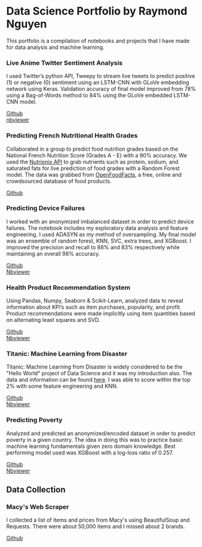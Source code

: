 # Data Science Portfolio by Raymond Nguyen
This portfolio is a compilation of notebooks and projects that I have made for data analysis and machine learning.

### Live Anime Twitter Sentiment Analysis
I used Twitter’s python API, Tweepy to stream live tweets to predict positive (1) or negative (0) sentiment using an LSTM-CNN with GLoVe embedding network using Keras. Validation accuracy of final model improved from 78% using a Bag-of-Words method to 84% using the GLoVe embedded LSTM-CNN model.

<a href='https://github.com/raymonddnguyen/Twitter-Sentiment-Analysis/blob/master/anime_twitter_sentiment_analysis.ipynb'>Github</a><br>
<a href='https://nbviewer.jupyter.org/github/raymonddnguyen/Twitter-Sentiment-Analysis/blob/master/anime_twitter_sentiment_analysis.ipynb'>nbviewer</a>

### Predicting French Nutritional Health Grades
Collaborated in a group to predict food nutrition grades based on the National French Nutrition Score (Grades A - E) with a 90% accuracy. We used the <a href='https://www.nutritionix.com/'>Nutrionix API</a> to grab nutrients such as protein, sodium, and saturated fats for live prediction of food grades with a Random Forest model.  The data was grabbed from <a href='https://www.kaggle.com/openfoodfacts/world-food-facts/data'>OpenFoodFacts</a>, a free, online and crowdsourced database of food products.  

<a href='https://github.com/raymonddnguyen/Predicting-Food-Grades'>Github</a>

### Predicting Device Failures
I worked with an anonymized imbalanced dataset in order to predict device failures.  The notebook includes my exploratory data analysis and feature engineering.  I used ADASYN as my method of oversampling.  My final model was an ensemble of random forest, KNN, SVC, extra trees, and XGBoost.  I improved the precision and recall to 88% and 83% respectively while maintaining an overall 98% accuracy.

<a href='https://github.com/raymonddnguyen/Notebooks/blob/master/Device%20Failures/Device_Failures.ipynb'>Github</a><br>
<a href='https://nbviewer.jupyter.org/github/raymonddnguyen/Notebooks/blob/master/Device%20Failures/Device_Failures.ipynb'>Nbviewer</a>

### Health Product Recommendation System
Using Pandas, Numpy, Seaborn & Scikit-Learn, analyzed data to reveal information about KPI’s such as item purchases, popularity, and profit. Product recommendations were made implicitly using item quantities based on alternating least squares and SVD.

<a href='https://github.com/raymonddnguyen/Notebooks/blob/master/Health%20Product%20Recommendation%20Systems/recommendation_system.ipynb'>Github</a><br>
<a href='https://nbviewer.jupyter.org/github/raymonddnguyen/Notebooks/blob/master/Health%20Product%20Recommendation%20Systems/recommendation_system.ipynb'>Nbviewer</a>

### Titanic: Machine Learning from Disaster
Titanic: Machine Learning from Disaster is widely considered to be the "Hello World" project of Data Science and it was my introduction also.  The data and information can be found <a href='https://www.kaggle.com/c/titanic'>here</a>.  I was able to score within the top 2% with some feature engineering and KNN.

<a href='https://github.com/raymonddnguyen/Notebooks/blob/master/Titanic/Titanic.ipynb'>Github</a> <br>
<a href='https://nbviewer.jupyter.org/github/raymonddnguyen/Notebooks/blob/master/Titanic/Titanic.ipynb'>Nbviewer</a>

### Predicting Poverty
Analyzed and predicted an anonymized/encoded dataset in order to predict poverty in a given country.  The idea in doing this was to practice basic machine learning fundamentals given zero domain knowledge.  Best performing model used was XGBoost with a log-loss ratio of 0.257.

<a href='https://github.com/raymonddnguyen/Notebooks/blob/master/Poverty/Poverty_Classification.ipynb'>Github</a> <br>
<a href='https://nbviewer.jupyter.org/github/raymonddnguyen/Notebooks/blob/master/Poverty/Poverty_Classification.ipynb'>Nbviewer</a>

## Data Collection

### Macy's Web Scraper
I collected a list of items and prices from Macy's using BeautifulSoup and Requests.  There were about 50,000 items and I missed about 2 brands.

<a href="https://github.com/raymonddnguyen/Notebooks/blob/master/Webscraping/Macy's/macys_web_scrape.py">Github</a>